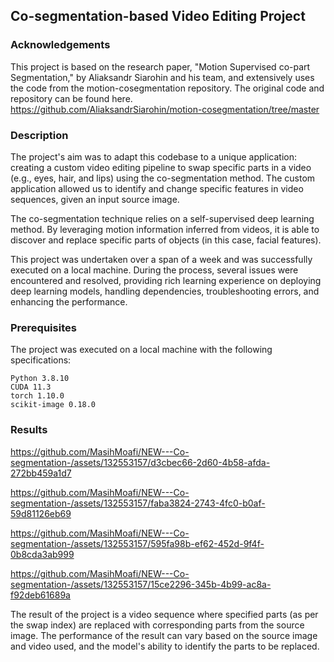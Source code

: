 ## Co-segmentation-based Video Editing Project


### Acknowledgements

This project is based on the research paper, "Motion Supervised co-part Segmentation," by Aliaksandr Siarohin and his team, and extensively uses the code from the motion-cosegmentation repository. The original code and repository can be found here. https://github.com/AliaksandrSiarohin/motion-cosegmentation/tree/master

### Description

The project's aim was to adapt this codebase to a unique application: creating a custom video editing pipeline to swap specific parts in a video (e.g., eyes, hair, and lips) using the co-segmentation method. The custom application allowed us to identify and change specific features in video sequences, given an input source image.

The co-segmentation technique relies on a self-supervised deep learning method. By leveraging motion information inferred from videos, it is able to discover and replace specific parts of objects (in this case, facial features).

This project was undertaken over a span of a week and was successfully executed on a local machine. During the process, several issues were encountered and resolved, providing rich learning experience on deploying deep learning models, handling dependencies, troubleshooting errors, and enhancing the performance.

### Prerequisites

The project was executed on a local machine with the following specifications:

    Python 3.8.10
    CUDA 11.3
    torch 1.10.0
    scikit-image 0.18.0
    
### Results

https://github.com/MasihMoafi/NEW---Co-segmentation-/assets/132553157/d3cbec66-2d60-4b58-afda-272bb459a1d7

https://github.com/MasihMoafi/NEW---Co-segmentation-/assets/132553157/faba3824-2743-4fc0-b0af-59d81126eb69

https://github.com/MasihMoafi/NEW---Co-segmentation-/assets/132553157/595fa98b-ef62-452d-9f4f-0b8cda3ab999

https://github.com/MasihMoafi/NEW---Co-segmentation-/assets/132553157/15ce2296-345b-4b99-ac8a-f92deb61689a

The result of the project is a video sequence where specified parts (as per the swap index) are replaced with corresponding parts from the source image. The performance of the result can vary based on the source image and video used, and the model's ability to identify the parts to be replaced.




